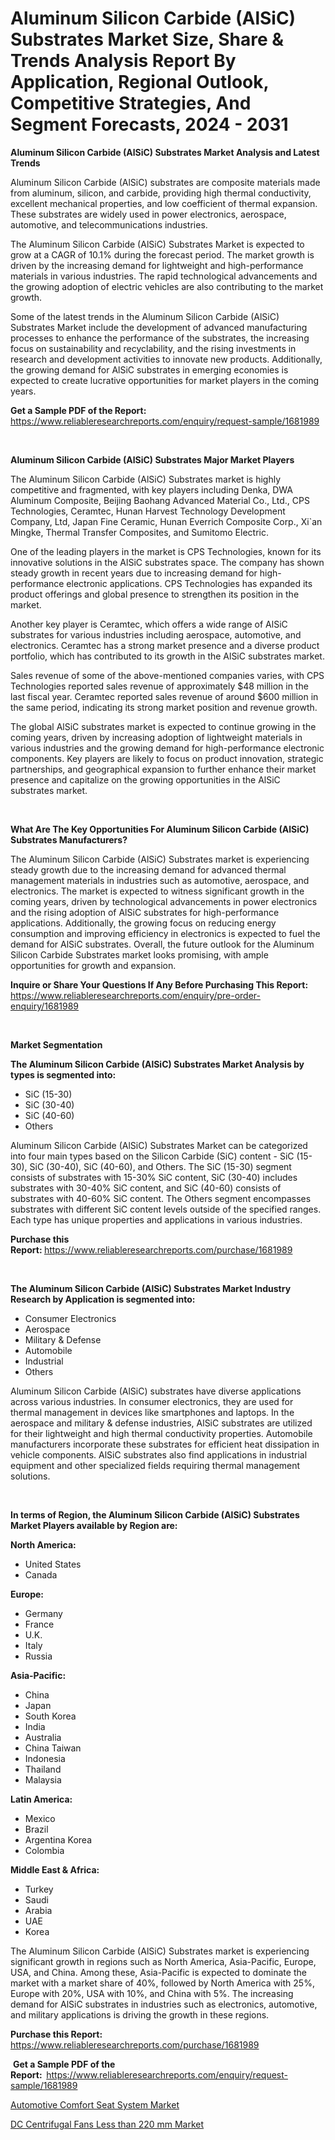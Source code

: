 <p><h1>Aluminum Silicon Carbide (AlSiC) Substrates Market Size, Share & Trends Analysis Report By Application, Regional Outlook, Competitive Strategies, And Segment Forecasts, 2024 - 2031</h1></p><p><strong>Aluminum Silicon Carbide (AlSiC) Substrates Market Analysis and Latest Trends</strong></p>
<p><p>Aluminum Silicon Carbide (AlSiC) substrates are composite materials made from aluminum, silicon, and carbide, providing high thermal conductivity, excellent mechanical properties, and low coefficient of thermal expansion. These substrates are widely used in power electronics, aerospace, automotive, and telecommunications industries.</p><p>The Aluminum Silicon Carbide (AlSiC) Substrates Market is expected to grow at a CAGR of 10.1% during the forecast period. The market growth is driven by the increasing demand for lightweight and high-performance materials in various industries. The rapid technological advancements and the growing adoption of electric vehicles are also contributing to the market growth.</p><p>Some of the latest trends in the Aluminum Silicon Carbide (AlSiC) Substrates Market include the development of advanced manufacturing processes to enhance the performance of the substrates, the increasing focus on sustainability and recyclability, and the rising investments in research and development activities to innovate new products. Additionally, the growing demand for AlSiC substrates in emerging economies is expected to create lucrative opportunities for market players in the coming years.</p></p>
<p><strong>Get a Sample PDF of the Report:&nbsp;</strong> <a href="https://www.reliableresearchreports.com/enquiry/request-sample/1681989">https://www.reliableresearchreports.com/enquiry/request-sample/1681989</a></p>
<p>&nbsp;</p>
<p><strong>Aluminum Silicon Carbide (AlSiC) Substrates Major Market Players</strong></p>
<p><p>The Aluminum Silicon Carbide (AlSiC) Substrates market is highly competitive and fragmented, with key players including Denka, DWA Aluminum Composite, Beijing Baohang Advanced Material Co., Ltd., CPS Technologies, Ceramtec, Hunan Harvest Technology Development Company, Ltd, Japan Fine Ceramic, Hunan Everrich Composite Corp., Xi`an Mingke, Thermal Transfer Composites, and Sumitomo Electric.</p><p>One of the leading players in the market is CPS Technologies, known for its innovative solutions in the AlSiC substrates space. The company has shown steady growth in recent years due to increasing demand for high-performance electronic applications. CPS Technologies has expanded its product offerings and global presence to strengthen its position in the market.</p><p>Another key player is Ceramtec, which offers a wide range of AlSiC substrates for various industries including aerospace, automotive, and electronics. Ceramtec has a strong market presence and a diverse product portfolio, which has contributed to its growth in the AlSiC substrates market.</p><p>Sales revenue of some of the above-mentioned companies varies, with CPS Technologies reported sales revenue of approximately $48 million in the last fiscal year. Ceramtec reported sales revenue of around $600 million in the same period, indicating its strong market position and revenue growth.</p><p>The global AlSiC substrates market is expected to continue growing in the coming years, driven by increasing adoption of lightweight materials in various industries and the growing demand for high-performance electronic components. Key players are likely to focus on product innovation, strategic partnerships, and geographical expansion to further enhance their market presence and capitalize on the growing opportunities in the AlSiC substrates market.</p></p>
<p>&nbsp;</p>
<p><strong>What Are The Key Opportunities For Aluminum Silicon Carbide (AlSiC) Substrates Manufacturers?</strong></p>
<p><p>The Aluminum Silicon Carbide (AlSiC) Substrates market is experiencing steady growth due to the increasing demand for advanced thermal management materials in industries such as automotive, aerospace, and electronics. The market is expected to witness significant growth in the coming years, driven by technological advancements in power electronics and the rising adoption of AlSiC substrates for high-performance applications. Additionally, the growing focus on reducing energy consumption and improving efficiency in electronics is expected to fuel the demand for AlSiC substrates. Overall, the future outlook for the Aluminum Silicon Carbide Substrates market looks promising, with ample opportunities for growth and expansion.</p></p>
<p><strong>Inquire or Share Your Questions If Any Before Purchasing This Report:</strong> <a href="https://www.reliableresearchreports.com/enquiry/pre-order-enquiry/1681989">https://www.reliableresearchreports.com/enquiry/pre-order-enquiry/1681989</a></p>
<p>&nbsp;</p>
<p><strong>Market Segmentation</strong></p>
<p><strong>The Aluminum Silicon Carbide (AlSiC) Substrates Market Analysis by types is segmented into:</strong></p>
<p><ul><li>SiC (15-30)</li><li>SiC (30-40)</li><li>SiC (40-60)</li><li>Others</li></ul></p>
<p><p>Aluminum Silicon Carbide (AlSiC) Substrates Market can be categorized into four main types based on the Silicon Carbide (SiC) content - SiC (15-30), SiC (30-40), SiC (40-60), and Others. The SiC (15-30) segment consists of substrates with 15-30% SiC content, SiC (30-40) includes substrates with 30-40% SiC content, and SiC (40-60) consists of substrates with 40-60% SiC content. The Others segment encompasses substrates with different SiC content levels outside of the specified ranges. Each type has unique properties and applications in various industries.</p></p>
<p><strong>Purchase this Report:&nbsp;</strong><a href="https://www.reliableresearchreports.com/purchase/1681989">https://www.reliableresearchreports.com/purchase/1681989</a></p>
<p>&nbsp;</p>
<p><strong>The Aluminum Silicon Carbide (AlSiC) Substrates Market Industry Research by Application is segmented into:</strong></p>
<p><ul><li>Consumer Electronics</li><li>Aerospace</li><li>Military & Defense</li><li>Automobile</li><li>Industrial</li><li>Others</li></ul></p>
<p><p>Aluminum Silicon Carbide (AlSiC) substrates have diverse applications across various industries. In consumer electronics, they are used for thermal management in devices like smartphones and laptops. In the aerospace and military & defense industries, AlSiC substrates are utilized for their lightweight and high thermal conductivity properties. Automobile manufacturers incorporate these substrates for efficient heat dissipation in vehicle components. AlSiC substrates also find applications in industrial equipment and other specialized fields requiring thermal management solutions.</p></p>
<p>&nbsp;</p>
<p><strong>In terms of Region, the Aluminum Silicon Carbide (AlSiC) Substrates Market Players available by Region are:</strong></p>
<p>
    <p> <strong> North America: </strong>
        <ul>
            <li>United States</li>
            <li>Canada</li>
        </ul>
        </p> 
    <p> <strong> Europe: </strong>
        <ul>
            <li>Germany</li>
            <li>France</li>
            <li>U.K.</li>
            <li>Italy</li>
            <li>Russia</li>
        </ul>
        </p> 
    <p> <strong> Asia-Pacific: </strong>
        <ul>
            <li>China</li>
            <li>Japan</li>
            <li>South Korea</li>
            <li>India</li>
            <li>Australia</li>
            <li>China Taiwan</li>
            <li>Indonesia</li>
            <li>Thailand</li>
            <li>Malaysia</li>
        </ul>
        </p> 
    <p> <strong> Latin America: </strong>
        <ul>
            <li>Mexico</li>
            <li>Brazil</li>
            <li>Argentina Korea</li>
            <li>Colombia</li>
        </ul>
        </p> 
    <p> <strong> Middle East & Africa: </strong>
        <ul>
            <li>Turkey</li>
            <li>Saudi</li>
            <li>Arabia</li>
            <li>UAE</li>
            <li>Korea</li>
        </ul>
    </p>
    </p>
<p><p>The Aluminum Silicon Carbide (AlSiC) Substrates market is experiencing significant growth in regions such as North America, Asia-Pacific, Europe, USA, and China. Among these, Asia-Pacific is expected to dominate the market with a market share of 40%, followed by North America with 25%, Europe with 20%, USA with 10%, and China with 5%. The increasing demand for AlSiC substrates in industries such as electronics, automotive, and military applications is driving the growth in these regions.</p></p>
<p><strong>Purchase this Report: </strong><a href="https://www.reliableresearchreports.com/purchase/1681989">https://www.reliableresearchreports.com/purchase/1681989</a></p>
<p>&nbsp;<strong>Get a Sample PDF of the Report:&nbsp;&nbsp;</strong><a href="https://www.reliableresearchreports.com/enquiry/request-sample/1681989">https://www.reliableresearchreports.com/enquiry/request-sample/1681989</a></p>
<p><strong></strong></p>
<p><p><a href="https://issuu.com/reportprime-2/docs/automotive-comfort-seat-system-market-size-2030.pp">Automotive Comfort Seat System Market</a></p><p><a href="https://github.com/pjcfca/Market-Research-Report-List-1/blob/main/dc-centrifugal-fans-less-than-220-mm-market.md">DC Centrifugal Fans Less than 220 mm Market</a></p></p>